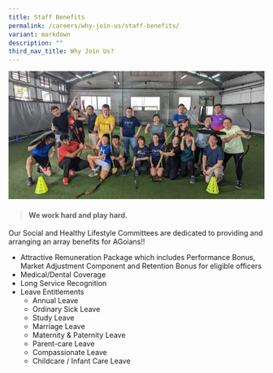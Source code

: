 ```yaml
---
title: Staff Benefits
permalink: /careers/why-join-us/staff-benefits/
variant: markdown
description: ""
third_nav_title: Why Join Us?
---
```

![Staff_recreation](/images/FB_IMG_1675151572724_800x400.jpg)

> #### **We work hard and play hard.** 

Our Social and Healthy Lifestyle Committees are dedicated to providing and arranging an array benefits for AGoians!!

*   Attractive Remuneration Package which includes Performance Bonus, Market Adjustment Component and Retention Bonus for eligible officers
*   Medical/Dental Coverage
*   Long Service Recognition
*   Leave Entitlements
    *   Annual Leave
    *   Ordinary Sick Leave
    *   Study Leave
    *   Marriage Leave
    *   Maternity & Paternity Leave
    *   Parent-care Leave
    *   Compassionate Leave
    *   Childcare / Infant Care Leave